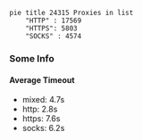 
```mermaid
pie title 24315 Proxies in list
    "HTTP" : 17569
    "HTTPS": 5803
    "SOCKS" : 4574
```

### Some Info
#### Average Timeout

- mixed: 4.7s
- http: 2.8s
- https: 7.6s
- socks: 6.2s